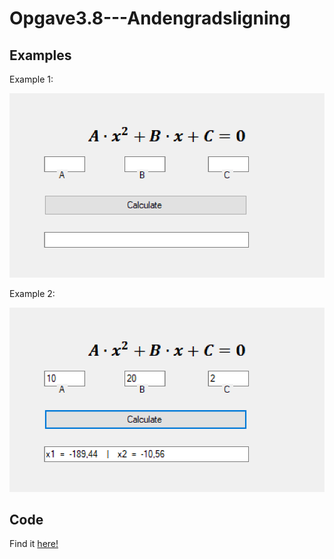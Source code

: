 # Opgave3.8---Andengradsligning

## Examples
Example 1:

![alt text](https://github.com/skrrrm/Opgave3.8---Andengradsligning/blob/master/Opgave3.8/Resources/Example1.png "Example 1")

Example 2:

![alt text](https://github.com/skrrrm/Opgave3.8---Andengradsligning/blob/master/Opgave3.8/Resources/Example2.png "Example 2")

## Code
Find it [here!](https://github.com/skrrrm/Opgave3.8---Andengradsligning/blob/master/Opgave3.8/Form1.cs)
